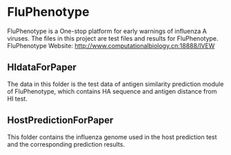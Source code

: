 # FluPhenotype
FluPhenotype is a One-stop platform for early warnings of influenza A viruses. The files in this project are test files and results for FluPhenotype.  
FluPhenotype Website: http://www.computationalbiology.cn:18888/IVEW  

## HIdataForPaper
The data in this folder is the test data of antigen similarity prediction module of FluPhenotype, which contains HA sequence and antigen distance from HI test.

## HostPredictionForPaper
This folder contains the influenza genome used in the host prediction test and the corresponding prediction results.
